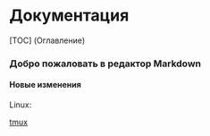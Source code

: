 # Документация

[TOC] (Оглавление)
### Добро пожаловать в редактор Markdown
#### Новые изменения

Linux:

[tmux](адрес "Описание")

